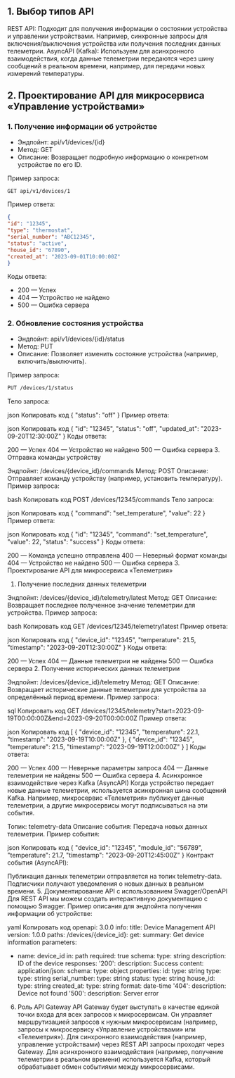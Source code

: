 ## 1. Выбор типов API
   REST API: Подходит для получения информации о состоянии устройства и управлении устройствами. Например, синхронные запросы для включения/выключения устройства или получения последних данных телеметрии.
   AsyncAPI (Kafka): Используем для асинхронного взаимодействия, когда данные телеметрии передаются через шину сообщений в реальном времени, например, для передачи новых измерений температуры.
## 2. Проектирование API для микросервиса «Управление устройствами»
### 1. Получение информации об устройстве

- Эндпойнт: api/v1/devices/{id}
- Метод: GET
- Описание: Возвращает подробную информацию о конкретном устройстве по его ID.

Пример запроса:

```bash
GET api/v1/devices/1
```

Пример ответа:

```json
{
"id": "12345",
"type": "thermostat",
"serial_number": "ABC12345",
"status": "active",
"house_id": "67890",
"created_at": "2023-09-01T10:00:00Z"
}
```
Коды ответа:

- 200 — Успех
- 404 — Устройство не найдено
- 500 — Ошибка сервера

### 2. Обновление состояния устройства

- Эндпойнт: api/v1/devices/{id}/status
- Метод: PUT
- Описание: Позволяет изменить состояние устройства (например, включить/выключить).

Пример запроса:

```bash
PUT /devices/1/status
```
Тело запроса:

json
Копировать код
{
"status": "off"
}
Пример ответа:

json
Копировать код
{
"id": "12345",
"status": "off",
"updated_at": "2023-09-20T12:30:00Z"
}
Коды ответа:

200 — Успех
404 — Устройство не найдено
500 — Ошибка сервера
3. Отправка команды устройству

Эндпойнт: /devices/{device_id}/commands
Метод: POST
Описание: Отправляет команду устройству (например, установить температуру).
Пример запроса:

bash
Копировать код
POST /devices/12345/commands
Тело запроса:

json
Копировать код
{
"command": "set_temperature",
"value": 22
}
Пример ответа:

json
Копировать код
{
"id": "12345",
"command": "set_temperature",
"value": 22,
"status": "success"
}
Коды ответа:

200 — Команда успешно отправлена
400 — Неверный формат команды
404 — Устройство не найдено
500 — Ошибка сервера
3. Проектирование API для микросервиса «Телеметрия»
1. Получение последних данных телеметрии

Эндпойнт: /devices/{device_id}/telemetry/latest
Метод: GET
Описание: Возвращает последнее полученное значение телеметрии для устройства.
Пример запроса:

bash
Копировать код
GET /devices/12345/telemetry/latest
Пример ответа:

json
Копировать код
{
"device_id": "12345",
"temperature": 21.5,
"timestamp": "2023-09-20T12:30:00Z"
}
Коды ответа:

200 — Успех
404 — Данные телеметрии не найдены
500 — Ошибка сервера
2. Получение исторических данных телеметрии

Эндпойнт: /devices/{device_id}/telemetry
Метод: GET
Описание: Возвращает исторические данные телеметрии для устройства за определённый период времени.
Пример запроса:

sql
Копировать код
GET /devices/12345/telemetry?start=2023-09-19T00:00:00Z&end=2023-09-20T00:00:00Z
Пример ответа:

json
Копировать код
[
{
"device_id": "12345",
"temperature": 22.1,
"timestamp": "2023-09-19T10:00:00Z"
},
{
"device_id": "12345",
"temperature": 21.5,
"timestamp": "2023-09-19T12:00:00Z"
}
]
Коды ответа:

200 — Успех
400 — Неверные параметры запроса
404 — Данные телеметрии не найдены
500 — Ошибка сервера
4. Асинхронное взаимодействие через Kafka (AsyncAPI)
   Когда устройство передает новые данные телеметрии, используется асинхронная шина сообщений Kafka. Например, микросервис «Телеметрия» публикует данные телеметрии, а другие микросервисы могут подписываться на эти события.

Топик: telemetry-data
Описание события: Передача новых данных телеметрии.
Пример события:

json
Копировать код
{
"device_id": "12345",
"module_id": "56789",
"temperature": 21.7,
"timestamp": "2023-09-20T12:45:00Z"
}
Контракт события (AsyncAPI):

Публикация данных телеметрии отправляется на топик telemetry-data.
Подписчики получают уведомления о новых данных в реальном времени.
5. Документирование API с использованием Swagger/OpenAPI
   Для REST API мы можем создать интерактивную документацию с помощью Swagger. Пример описания для эндпойнта получения информации об устройстве:

yaml
Копировать код
openapi: 3.0.0
info:
title: Device Management API
version: 1.0.0
paths:
/devices/{device_id}:
get:
summary: Get device information
parameters:
- name: device_id
in: path
required: true
schema:
type: string
description: ID of the device
responses:
'200':
description: Success
content:
application/json:
schema:
type: object
properties:
id:
type: string
type:
type: string
serial_number:
type: string
status:
type: string
house_id:
type: string
created_at:
type: string
format: date-time
'404':
description: Device not found
'500':
description: Server error
6. Роль API Gateway
   API Gateway будет выступать в качестве единой точки входа для всех запросов к микросервисам. Он управляет маршрутизацией запросов к нужным микросервисам (например, запросы к микросервису «Управление устройствами» или «Телеметрия»).
   Для синхронного взаимодействия (например, управление устройствами) через REST API запросы проходят через Gateway.
   Для асинхронного взаимодействия (например, получение телеметрии в реальном времени) используется Kafka, который обрабатывает обмен событиями между микросервисами.